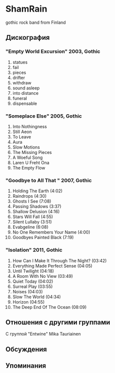 # ShamRain

gothic rock band from Finland

## Дискография

### "Empty World Excursion" 2003, Gothic

1. statues 
2. fail 
3. pieces   
4. drifter   
5. withdraw   
6. sound asleep
7. into distance
8. funeral
9. dispensable

### "Someplace Else" 2005, Gothic

1. Into Nothingness 
2. Still Aeon
3. To Leave
4. Aura
5. Slow Motions 
6. The Missing Pieces 
7. A Woeful Song
8. Laren U Freht Ona
9. The Empty Flow

### "Goodbye to All That " 2007, Gothic

1. Holding The Earth (4:02) 
2. Raindrops (4:30) 
3. Ghosts I See (7:08) 
4. Passing Shadows (3:37) 
5. Shallow Delusion (4:16) 
6. Stars Will Fall (4:55) 
7. Silent Lullaby (3:51) 
8. Evabgeline (6:08) 
9. No One Remembers Your Name (4:00) 
10. Goodbyes Painted Black (7:19)


### "Isolation" 2011, Gothic

1. How Can I Make It Through The Night? (03:42)
2. Everything Made Perfect Sense (04:05)
3. Until Twilight (04:18)
4. A Room With No View (03:49)
5. Quiet Today (04:02)
6. Surreal Play (03:55)
7. Noises (04:03)
8. Slow The World (04:34)
9. Horizon (04:55)
10. The Deep End Of The Ocean (08:09)




## Отношения с другими группами

C группой "Entwine" Mika Tauriainen

## Обсуждения


## Упоминания

